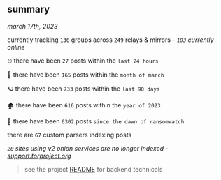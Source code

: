 
## summary
_march 17th, 2023_

currently tracking `136` groups across `249` relays & mirrors - _`103` currently online_

⏲ there have been `27` posts within the `last 24 hours`

🦈 there have been `165` posts within the `month of march`

🪐 there have been `733` posts within the `last 90 days`

🏚 there have been `616` posts within the `year of 2023`

🦕 there have been `6302` posts `since the dawn of ransomwatch`

there are `67` custom parsers indexing posts

_`20` sites using v2 onion services are no longer indexed - [support.torproject.org](https://support.torproject.org/onionservices/v2-deprecation/)_

> see the project [README](https://github.com/joshhighet/ransomwatch#ransomwatch--) for backend technicals

